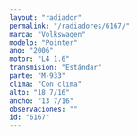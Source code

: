 ```yaml
---
layout: "radiador"
permalink: "/radiadores/6167/"
marca: "Volkswagen"
modelo: "Pointer"
ano: "2006"
motor: "L4 1.6"
transmision: "Estándar"
parte: "M-933"
clima: "Con clima"
alto: "18 7/16"
ancho: "13 7/16"
observaciones: ""
id: "6167"
---
```


